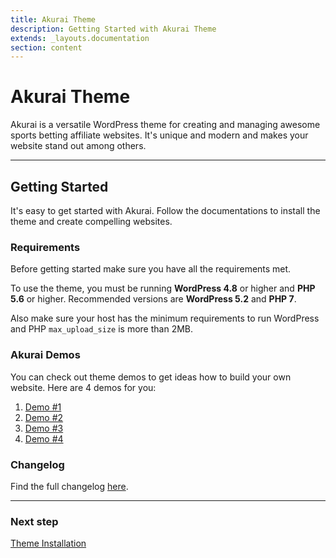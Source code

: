 ```yaml
---
title: Akurai Theme
description: Getting Started with Akurai Theme
extends: _layouts.documentation
section: content
---
```


# Akurai Theme

Akurai is a versatile WordPress theme for creating and managing awesome sports betting affiliate websites. It's unique and modern and makes your website stand out among others.

---

## Getting Started

It's easy to get started with Akurai. Follow the documentations to install the theme and create compelling websites.

### Requirements

Before getting started make sure you have all the requirements met.

To use the theme, you must be running **WordPress 4.8** or higher and **PHP 5.6** or higher.
Recommended versions are **WordPress 5.2** and **PHP 7**.

Also make sure your host has the minimum requirements to run WordPress and PHP `max_upload_size` is more than 2MB.

### Akurai Demos

You can check out theme demos to get ideas how to build your own website.
Here are 4 demos for you:

1. [Demo #1](https://dinomatic.com/demos/akurai/one)
2. [Demo #2](https://dinomatic.com/demos/akurai/two)
3. [Demo #3](https://dinomatic.com/demos/akurai/three)
4. [Demo #4](https://dinomatic.com/demos/akurai/four)

### Changelog

Find the full changelog [here](https://dinomatic.com/themes/akurai/changelog).

---

### Next step

[Theme Installation](/docs/akurai/installation)
